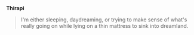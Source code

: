 
**Thirapi** <img height="16px" src="https://thiraph.vercel.app/favicon.ico" />

>I'm either sleeping, daydreaming, or trying to make sense of what's really going on while lying on a thin mattress to sink into dreamland.
